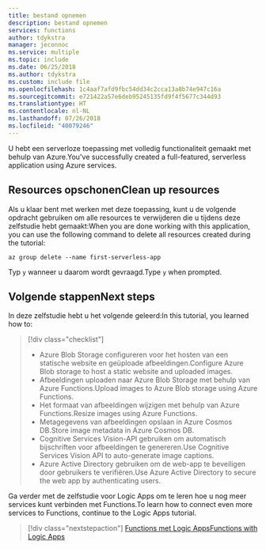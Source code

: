 ```yaml
---
title: bestand opnemen
description: bestand opnemen
services: functions
author: tdykstra
manager: jeconnoc
ms.service: multiple
ms.topic: include
ms.date: 06/25/2018
ms.author: tdykstra
ms.custom: include file
ms.openlocfilehash: 1c4aaf7afd9fbc54dd34c2cca13a8b74e947c16a
ms.sourcegitcommit: e721422a57e6deb95245135fd9f4f5677c344d93
ms.translationtype: HT
ms.contentlocale: nl-NL
ms.lasthandoff: 07/26/2018
ms.locfileid: "40079246"
---
```

<span data-ttu-id="97b89-103">U hebt een serverloze toepassing met volledig functionaliteit gemaakt met behulp van Azure.</span><span class="sxs-lookup"><span data-stu-id="97b89-103">You've successfully created a full-featured, serverless application using Azure services.</span></span>

## <a name="clean-up-resources"></a><span data-ttu-id="97b89-104">Resources opschonen</span><span class="sxs-lookup"><span data-stu-id="97b89-104">Clean up resources</span></span>

<span data-ttu-id="97b89-105">Als u klaar bent met werken met deze toepassing, kunt u de volgende opdracht gebruiken om alle resources te verwijderen die u tijdens deze zelfstudie hebt gemaakt:</span><span class="sxs-lookup"><span data-stu-id="97b89-105">When you are done working with this application, you can use the following command to delete all resources created during the tutorial:</span></span>

```azurecli
az group delete --name first-serverless-app
```

<span data-ttu-id="97b89-106">Typ `y` wanneer u daarom wordt gevraagd.</span><span class="sxs-lookup"><span data-stu-id="97b89-106">Type `y` when prompted.</span></span>  

## <a name="next-steps"></a><span data-ttu-id="97b89-107">Volgende stappen</span><span class="sxs-lookup"><span data-stu-id="97b89-107">Next steps</span></span>

<span data-ttu-id="97b89-108">In deze zelfstudie hebt u het volgende geleerd:</span><span class="sxs-lookup"><span data-stu-id="97b89-108">In this tutorial, you learned how to:</span></span>
> [!div class="checklist"]
> * <span data-ttu-id="97b89-109">Azure Blob Storage configureren voor het hosten van een statische website en geüploade afbeeldingen.</span><span class="sxs-lookup"><span data-stu-id="97b89-109">Configure Azure Blob storage to host a static website and uploaded images.</span></span>
> * <span data-ttu-id="97b89-110">Afbeeldingen uploaden naar Azure Blob Storage met behulp van Azure Functions.</span><span class="sxs-lookup"><span data-stu-id="97b89-110">Upload images to Azure Blob storage using Azure Functions.</span></span>
> * <span data-ttu-id="97b89-111">Het formaat van afbeeldingen wijzigen met behulp van Azure Functions.</span><span class="sxs-lookup"><span data-stu-id="97b89-111">Resize images using Azure Functions.</span></span>
> * <span data-ttu-id="97b89-112">Metagegevens van afbeeldingen opslaan in Azure Cosmos DB.</span><span class="sxs-lookup"><span data-stu-id="97b89-112">Store image metadata in Azure Cosmos DB.</span></span>
> * <span data-ttu-id="97b89-113">Cognitive Services Vision-API gebruiken om automatisch bijschriften voor afbeeldingen te genereren.</span><span class="sxs-lookup"><span data-stu-id="97b89-113">Use Cognitive Services Vision API to auto-generate image captions.</span></span>
> * <span data-ttu-id="97b89-114">Azure Active Directory gebruiken om de web-app te beveiligen door gebruikers te verifiëren.</span><span class="sxs-lookup"><span data-stu-id="97b89-114">Use Azure Active Directory to secure the web app by authenticating users.</span></span>

<span data-ttu-id="97b89-115">Ga verder met de zelfstudie voor Logic Apps om te leren hoe u nog meer services kunt verbinden met Functions.</span><span class="sxs-lookup"><span data-stu-id="97b89-115">To learn how to connect even more services to Functions, continue to the Logic Apps tutorial.</span></span> 

> [!div class="nextstepaction"]
> [<span data-ttu-id="97b89-116">Functions met Logic Apps</span><span class="sxs-lookup"><span data-stu-id="97b89-116">Functions with Logic Apps</span></span>](https://docs.microsoft.com/azure/azure-functions/functions-twitter-email)